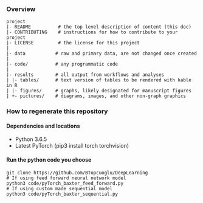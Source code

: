 ### Overview

	project
	|- README          # the top level description of content (this doc)
	|- CONTRIBUTING    # instructions for how to contribute to your project
	|- LICENSE         # the license for this project
	|
	|- data           # raw and primary data, are not changed once created
	|
	|- code/          # any programmatic code
	|
	|- results        # all output from workflows and analyses
	| |- tables/      # text version of tables to be rendered with kable in R
	| |- figures/     # graphs, likely designated for manuscript figures
	| +- pictures/    # diagrams, images, and other non-graph graphics


### How to regenerate this repository

#### Dependencies and locations
* Python 3.6.5
* Latest PyTorch (pip3 install torch torchvision)

#### Run the python code you choose
```
git clone https://github.com/BTopcuoglu/DeepLearning
# If using feed forward neural network model
python3 code/pyTorch_baxter_feed_forward.py
# If using custom made sequential model
python3 code/pyTorch_baxter_sequential.py
```
